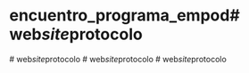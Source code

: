 # encuentro_programa_empod#   w e b _ s i t e _ p r o t o c o l o  
 #   w e b _ s i t e _ p r o t o c o l o  
 #   w e b _ s i t e _ p r o t o c o l o  
 #   w e b _ s i t e _ p r o t o c o l o  
 